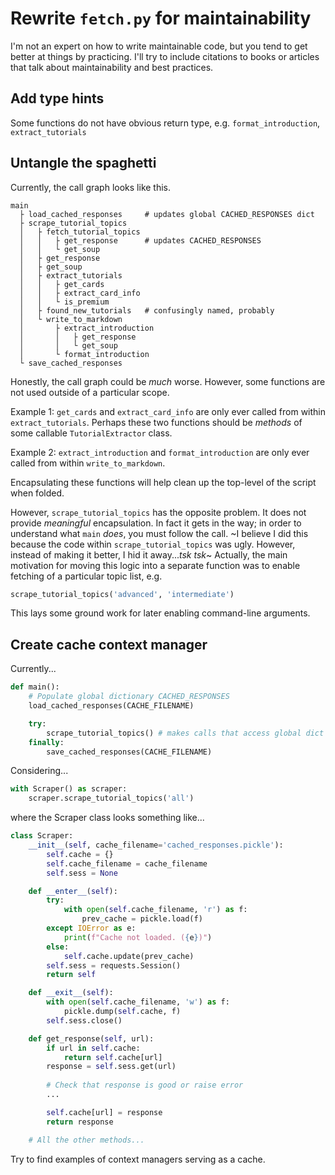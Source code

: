 # Rewrite `fetch.py` for maintainability

I'm not an expert on how to write maintainable code, but you tend to get better at things by practicing. I'll try to include citations to books or articles that talk about maintainability and best practices.


## Add type hints

Some functions do not have obvious return type, e.g. `format_introduction`, `extract_tutorials`


## Untangle the spaghetti

Currently, the call graph looks like this.
```
main
  ├ load_cached_responses     # updates global CACHED_RESPONSES dict
  ├ scrape_tutorial_topics
  │   ├ fetch_tutorial_topics
  │   │   ├ get_response      # updates CACHED_RESPONSES
  │   │   └ get_soup
  │   ├ get_response
  │   ├ get_soup
  │   ├ extract_tutorials
  │   │   ├ get_cards
  │   │   ├ extract_card_info
  │   │   └ is_premium
  │   ├ found_new_tutorials   # confusingly named, probably
  │   └ write_to_markdown
  │       ├ extract_introduction
  │       │   ├ get_response
  │       │   └ get_soup
  │       └ format_introduction
  └ save_cached_responses
```

Honestly, the call graph could be *much* worse. However, some functions are not used outside of a particular scope. 

Example 1: `get_cards` and `extract_card_info` are only ever called from within `extract_tutorials`. Perhaps these two functions should be *methods* of some callable `TutorialExtractor` class.

Example 2: `extract_introduction` and `format_introduction` are only ever called from within `write_to_markdown`.

Encapsulating these functions will help clean up the top-level of the script when folded.

However, `scrape_tutorial_topics` has the opposite problem. It does not provide *meaningful* encapsulation. In fact it gets in the way; in order to understand what `main` *does*, you must follow the call. ~I believe I did this because the code within `scrape_tutorial_topics` was ugly. However, instead of making it better, I hid it away...*tsk tsk*~ Actually, the main motivation for moving this logic into a separate function was to enable fetching of a particular topic list, e.g. 
```python
scrape_tutorial_topics('advanced', 'intermediate')
```
This lays some ground work for later enabling command-line arguments.


## Create cache context manager

Currently...
```python
def main():
    # Populate global dictionary CACHED_RESPONSES
    load_cached_responses(CACHE_FILENAME)

    try:
        scrape_tutorial_topics() # makes calls that access global dict
    finally:
        save_cached_responses(CACHE_FILENAME)
```

Considering...
```python
with Scraper() as scraper:
    scraper.scrape_tutorial_topics('all')
```

where the Scraper class looks something like...
```python
class Scraper:
    __init__(self, cache_filename='cached_responses.pickle'):
        self.cache = {}
        self.cache_filename = cache_filename
        self.sess = None

    def __enter__(self):
        try:
            with open(self.cache_filename, 'r') as f:
                prev_cache = pickle.load(f)
        except IOError as e:
            print(f"Cache not loaded. ({e})")
        else:
            self.cache.update(prev_cache)
        self.sess = requests.Session()
        return self

    def __exit__(self):
        with open(self.cache_filename, 'w') as f:
            pickle.dump(self.cache, f)
        self.sess.close()

    def get_response(self, url):
        if url in self.cache:
            return self.cache[url]
        response = self.sess.get(url)
        
        # Check that response is good or raise error
        ...

        self.cache[url] = response
        return response

    # All the other methods...
```

Try to find examples of context managers serving as a cache.
